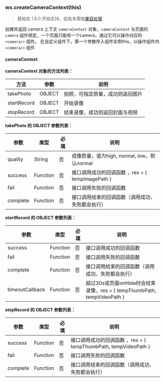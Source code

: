 <!-- https://mp.weixin.qq.com/debug/wxadoc/dev/api/api-camera.html -->

### wx.createCameraContext(this)

> 基础库 1.6.0 开始支持，低版本需做[兼容处理](https://mp.weixin.qq.com/debug/wxadoc/dev/framework/compatibility.html)

创建并返回 camera 上下文 `cameraContext` 对象，`cameraContext` 与页面的 `camera` 组件绑定，一个页面只能有一个camera，通过它可以操作对应的 `<camera/>` 组件。 在自定义组件下，第一个参数传入组件实例this，以操作组件内 `<camera/>` 组件

#### cameraContext

**cameraContext 对象的方法列表：**

  方法          |  参数     |  说明               
----------------|-----------|---------------------
  takePhoto     |  OBJECT   |拍照，可指定质量，成功则返回图片
  startRecord   |  OBJECT   |  开始录像           
  stopRecord    |  OBJECT   |结束录像，成功则返回封面与视频

**takePhoto 的 OBJECT 参数列表：**

  参数       |  类型       |  必填 |  说明                                   
-------------|-------------|-------|-----------------------------------------
  quality    |  String     |  否   |成像质量，值为high, normal, low，默认normal
  success    |  Function   |  否   |接口调用成功的回调函数 ，res = { tempImagePath }
  fail       |  Function   |  否   |  接口调用失败的回调函数                 
  complete   |  Function   |  否   |接口调用结束的回调函数（调用成功、失败都会执行）

**startRecord 的 OBJECT 参数列表：**

  参数              |  类型       |  必填 |  说明                                                          
--------------------|-------------|-------|----------------------------------------------------------------
  success           |  Function   |  否   |  接口调用成功的回调函数                                        
  fail              |  Function   |  否   |  接口调用失败的回调函数                                        
  complete          |  Function   |  否   |  接口调用结束的回调函数（调用成功、失败都会执行）              
  timeoutCallback   |  Function   |  否   |超过30s或页面onHide时会结束录像，res = { tempThumbPath, tempVideoPath }

**stopRecord 的 OBJECT 参数列表：**

  参数       |  类型       |  必填 |  说明                                                  
-------------|-------------|-------|--------------------------------------------------------
  success    |  Function   |  否   |接口调用成功的回调函数 ，res = { tempThumbPath, tempVideoPath }
  fail       |  Function   |  否   |  接口调用失败的回调函数                                
  complete   |  Function   |  否   |  接口调用结束的回调函数（调用成功、失败都会执行）      
